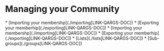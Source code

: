 # Managing your Community

<span class="free">
* [Importing your membershp](./importing[LINK-QARGS-DOC])
* [Exporting your memberhip](./exporting[LINK-QARGS-DOC])
</span>

<span class="sub g4s">
* [Importing your membershp](./importing[LINK-QARGS-DOC])
* [Exporting your memberhip](./exporting[LINK-QARGS-DOC])
* [Lists](./lists[LINK-QARGS-DOC])
* [Sub-groups](./groups[LINK-QARGS-DOC])
</span>

